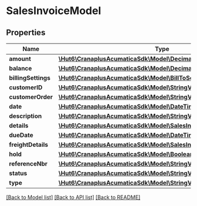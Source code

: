 # SalesInvoiceModel

## Properties
Name | Type | Description | Notes
------------ | ------------- | ------------- | -------------
**amount** | [**\Hut6\CranaplusAcumaticaSdk\Model\DecimalValueModel**](DecimalValueModel.md) |  | [optional] 
**balance** | [**\Hut6\CranaplusAcumaticaSdk\Model\DecimalValueModel**](DecimalValueModel.md) |  | [optional] 
**billingSettings** | [**\Hut6\CranaplusAcumaticaSdk\Model\BillToSettingsModel**](BillToSettingsModel.md) |  | [optional] 
**customerID** | [**\Hut6\CranaplusAcumaticaSdk\Model\StringValueModel**](StringValueModel.md) |  | [optional] 
**customerOrder** | [**\Hut6\CranaplusAcumaticaSdk\Model\StringValueModel**](StringValueModel.md) |  | [optional] 
**date** | [**\Hut6\CranaplusAcumaticaSdk\Model\DateTimeValueModel**](DateTimeValueModel.md) |  | [optional] 
**description** | [**\Hut6\CranaplusAcumaticaSdk\Model\StringValueModel**](StringValueModel.md) |  | [optional] 
**details** | [**\Hut6\CranaplusAcumaticaSdk\Model\SalesInvoiceDetailModel[]**](SalesInvoiceDetailModel.md) |  | [optional] 
**dueDate** | [**\Hut6\CranaplusAcumaticaSdk\Model\DateTimeValueModel**](DateTimeValueModel.md) |  | [optional] 
**freightDetails** | [**\Hut6\CranaplusAcumaticaSdk\Model\SalesInvoiceFreightDetailModel[]**](SalesInvoiceFreightDetailModel.md) |  | [optional] 
**hold** | [**\Hut6\CranaplusAcumaticaSdk\Model\BooleanValueModel**](BooleanValueModel.md) |  | [optional] 
**referenceNbr** | [**\Hut6\CranaplusAcumaticaSdk\Model\StringValueModel**](StringValueModel.md) |  | [optional] 
**status** | [**\Hut6\CranaplusAcumaticaSdk\Model\StringValueModel**](StringValueModel.md) |  | [optional] 
**type** | [**\Hut6\CranaplusAcumaticaSdk\Model\StringValueModel**](StringValueModel.md) |  | [optional] 

[[Back to Model list]](../README.md#documentation-for-models) [[Back to API list]](../README.md#documentation-for-api-endpoints) [[Back to README]](../README.md)


